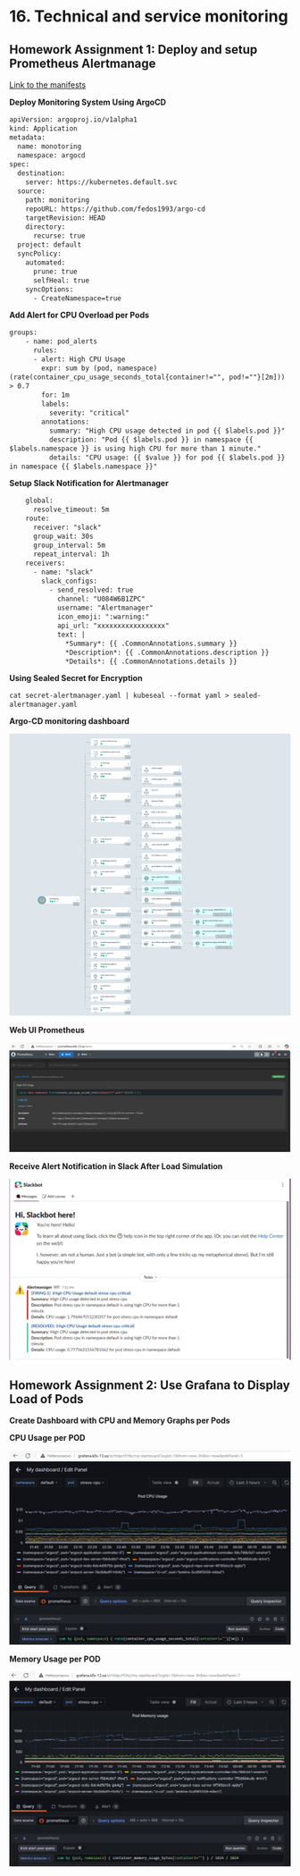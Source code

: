 # 16. Technical and service monitoring
## Homework Assignment 1: Deploy and setup Prometheus Alertmanage

[Link to the manifests](./monitoring)

**Deploy Monitoring System Using ArgoCD**
```shell
apiVersion: argoproj.io/v1alpha1
kind: Application
metadata:
  name: monotoring
  namespace: argocd
spec:
  destination:
    server: https://kubernetes.default.svc
  source:
    path: monitoring
    repoURL: https://github.com/fedos1993/argo-cd
    targetRevision: HEAD
    directory:
      recurse: true
  project: default
  syncPolicy:
    automated:
      prune: true
      selfHeal: true
    syncOptions:
      - CreateNamespace=true
```

**Add Alert for CPU Overload per Pods**
```shell
groups:
    - name: pod_alerts
      rules:
      - alert: High CPU Usage
        expr: sum by (pod, namespace) (rate(container_cpu_usage_seconds_total{container!="", pod!=""}[2m])) > 0.7
        for: 1m
        labels:
          severity: "critical"
        annotations:
          summary: "High CPU usage detected in pod {{ $labels.pod }}"
          description: "Pod {{ $labels.pod }} in namespace {{ $labels.namespace }} is using high CPU for more than 1 minute."
          details: "CPU usage: {{ $value }} for pod {{ $labels.pod }} in namespace {{ $labels.namespace }}"
```

**Setup Slack Notification for Alertmanager**
```shell
    global:
      resolve_timeout: 5m
    route:
      receiver: "slack"
      group_wait: 30s
      group_interval: 5m
      repeat_interval: 1h
    receivers:
      - name: "slack"
        slack_configs:
          - send_resolved: true
            channel: "U084W6B1ZPC"
            username: "Alertmanager"
            icon_emoji: ":warning:"
            api_url: "xxxxxxxxxxxxxxxxx"
            text: |
              *Summary*: {{ .CommonAnnotations.summary }}
              *Description*: {{ .CommonAnnotations.description }}
              *Details*: {{ .CommonAnnotations.details }}
```

**Using Sealed Secret for Encryption**
```shell
cat secret-alertmanager.yaml | kubeseal --format yaml > sealed-alertmanager.yaml
```

**Argo-CD monitoring dashboard**

![monitoring in argo-cd](./images/argo-cd-monitoring.png)

**Web UI Prometheus**

![alerts in prometheus](./images/prometheus.png)

**Receive Alert Notification in Slack After Load Simulation**

![slack-notification](./images/slack-notification.png)


## Homework Assignment 2: Use Grafana to Display Load of Pods

**Create Dashboard with CPU and Memory Graphs per Pods**

**CPU Usage per POD**

![pod cpu usage](./images/pod_cpu.png)

**Memory Usage per POD**

![pod memory usage](./images/pod_memory.png)

